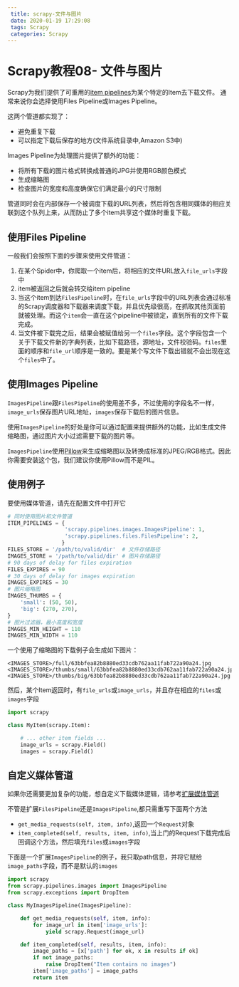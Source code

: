 ```yaml
---
 title: scrapy-文件与图片
 date: 2020-01-19 17:29:08
 tags: Scrapy
 categories: Scrapy
---
```

# Scrapy教程08- 文件与图片

Scrapy为我们提供了可重用的[item pipelines](http://doc.scrapy.org/en/1.0/topics/item-pipeline.html)为某个特定的Item去下载文件。
通常来说你会选择使用Files Pipeline或Images Pipeline。

这两个管道都实现了：

* 避免重复下载
* 可以指定下载后保存的地方(文件系统目录中,Amazon S3中)

Images Pipeline为处理图片提供了额外的功能：

* 将所有下载的图片格式转换成普通的JPG并使用RGB颜色模式
* 生成缩略图
* 检查图片的宽度和高度确保它们满足最小的尺寸限制

管道同时会在内部保存一个被调度下载的URL列表，然后将包含相同媒体的相应关联到这个队列上来，从而防止了多个item共享这个媒体时重复下载。
<!-- more -->
## 使用Files Pipeline
一般我们会按照下面的步骤来使用文件管道：

1. 在某个Spider中，你爬取一个item后，将相应的文件URL放入`file_urls`字段中
1. item被返回之后就会转交给item pipeline
1. 当这个item到达`FilesPipeline`时，在`file_urls`字段中的URL列表会通过标准的Scrapy调度器和下载器来调度下载，并且优先级很高，在抓取其他页面前就被处理。而这个`item`会一直在这个pipeline中被锁定，直到所有的文件下载完成。
1. 当文件被下载完之后，结果会被赋值给另一个`files`字段。这个字段包含一个关于下载文件新的字典列表，比如下载路径，源地址，文件校验码。`files`里面的顺序和`file_url`顺序是一致的。要是某个写文件下载出错就不会出现在这个`files`中了。

## 使用Images Pipeline
`ImagesPipeline`跟`FilesPipeline`的使用差不多，不过使用的字段名不一样，`image_urls`保存图片URL地址，`images`保存下载后的图片信息。

使用`ImagesPipeline`的好处是你可以通过配置来提供额外的功能，比如生成文件缩略图，通过图片大小过滤需要下载的图片等。

`ImagesPipeline`使用[Pillow](https://github.com/python-pillow/Pillow)来生成缩略图以及转换成标准的JPEG/RGB格式。因此你需要安装这个包，我们建议你使用Pillow而不是PIL。

## 使用例子
要使用媒体管道，请先在配置文件中打开它
``` python
# 同时使用图片和文件管道
ITEM_PIPELINES = {
                  'scrapy.pipelines.images.ImagesPipeline': 1,
                  'scrapy.pipelines.files.FilesPipeline': 2,
                 }
FILES_STORE = '/path/to/valid/dir'  # 文件存储路径
IMAGES_STORE = '/path/to/valid/dir' # 图片存储路径
# 90 days of delay for files expiration
FILES_EXPIRES = 90
# 30 days of delay for images expiration
IMAGES_EXPIRES = 30
# 图片缩略图
IMAGES_THUMBS = {
    'small': (50, 50),
    'big': (270, 270),
}
# 图片过滤器，最小高度和宽度
IMAGES_MIN_HEIGHT = 110
IMAGES_MIN_WIDTH = 110
```
一个使用了缩略图的下载例子会生成如下图片：
```
<IMAGES_STORE>/full/63bbfea82b8880ed33cdb762aa11fab722a90a24.jpg
<IMAGES_STORE>/thumbs/small/63bbfea82b8880ed33cdb762aa11fab722a90a24.jpg
<IMAGES_STORE>/thumbs/big/63bbfea82b8880ed33cdb762aa11fab722a90a24.jpg
```

然后，某个Item返回时，有`file_urls`或`image_urls`，并且存在相应的`files`或`images`字段

``` python
import scrapy

class MyItem(scrapy.Item):

    # ... other item fields ...
    image_urls = scrapy.Field()
    images = scrapy.Field()
```

## 自定义媒体管道
如果你还需要更加复杂的功能，想自定义下载媒体逻辑，请参考[扩展媒体管道](http://doc.scrapy.org/en/1.0/topics/media-pipeline.html#topics-media-pipeline-override)

不管是扩展`FilesPipeline`还是`ImagesPipeline`,都只需重写下面两个方法

* `get_media_requests(self, item, info)`,返回一个`Request`对象
* `item_completed(self, results, item, info)`,当上门的Request下载完成后回调这个方法，然后填充`files`或`images`字段

下面是一个扩展`ImagesPipeline`的例子，我只取path信息，并将它赋给`image_paths`字段，而不是默认的`images`
``` python
import scrapy
from scrapy.pipelines.images import ImagesPipeline
from scrapy.exceptions import DropItem

class MyImagesPipeline(ImagesPipeline):

    def get_media_requests(self, item, info):
        for image_url in item['image_urls']:
            yield scrapy.Request(image_url)

    def item_completed(self, results, item, info):
        image_paths = [x['path'] for ok, x in results if ok]
        if not image_paths:
            raise DropItem("Item contains no images")
        item['image_paths'] = image_paths
        return item
```


